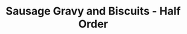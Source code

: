 ---
title: "Sausage Gravy and Biscuits - Half Order"
price: "$6.00"
category: "Breakfast"
img: ""
desc: "One bisuit and sausage gravy"
---